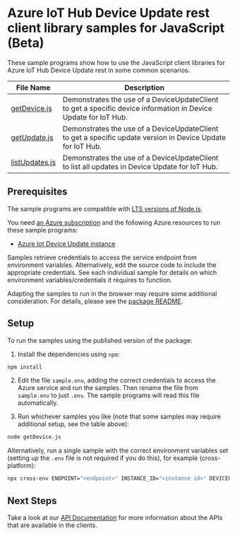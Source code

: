 # Azure IoT Hub Device Update rest client library samples for JavaScript (Beta)

These sample programs show how to use the JavaScript client libraries for Azure IoT Hub Device Update rest in some common scenarios.

| **File Name**                 | **Description**                                                                                                 |
| ----------------------------- | --------------------------------------------------------------------------------------------------------------- |
| [getDevice.js][getdevice]     | Demonstrates the use of a DeviceUpdateClient to get a specific device information in Device Update for IoT Hub. |
| [getUpdate.js][getupdate]     | Demonstrates the use of a DeviceUpdateClient to get a specific update version in Device Update for IoT Hub.     |
| [listUpdates.js][listupdates] | Demonstrates the use of a DeviceUpdateClient to list all updates in Device Update for IoT Hub.                  |

## Prerequisites

The sample programs are compatible with [LTS versions of Node.js](https://nodejs.org/about/releases/).

You need [an Azure subscription][freesub] and the following Azure resources to run these sample programs:

- [Azure Iot Device Update instance][createinstance_azureiotdeviceupdateinstance]

Samples retrieve credentials to access the service endpoint from environment variables. Alternatively, edit the source code to include the appropriate credentials. See each individual sample for details on which environment variables/credentials it requires to function.

Adapting the samples to run in the browser may require some additional consideration. For details, please see the [package README][package].

## Setup

To run the samples using the published version of the package:

1. Install the dependencies using `npm`:

```bash
npm install
```

2. Edit the file `sample.env`, adding the correct credentials to access the Azure service and run the samples. Then rename the file from `sample.env` to just `.env`. The sample programs will read this file automatically.

3. Run whichever samples you like (note that some samples may require additional setup, see the table above):

```bash
node getDevice.js
```

Alternatively, run a single sample with the correct environment variables set (setting up the `.env` file is not required if you do this), for example (cross-platform):

```bash
npx cross-env ENDPOINT="<endpoint>" INSTANCE_ID="<instance id>" DEVICEUPDATE_DEVICE_GROUP="<deviceupdate device group>" node getDevice.js
```

## Next Steps

Take a look at our [API Documentation][apiref] for more information about the APIs that are available in the clients.

[getdevice]: https://github.com/Azure/azure-sdk-for-js/blob/main/sdk/deviceupdate/iot-device-update-rest/samples/v1-beta/javascript/getDevice.js
[getupdate]: https://github.com/Azure/azure-sdk-for-js/blob/main/sdk/deviceupdate/iot-device-update-rest/samples/v1-beta/javascript/getUpdate.js
[listupdates]: https://github.com/Azure/azure-sdk-for-js/blob/main/sdk/deviceupdate/iot-device-update-rest/samples/v1-beta/javascript/listUpdates.js
[apiref]: https://docs.microsoft.com/rest/api/deviceupdate/2021-06-01-preview/device-update
[freesub]: https://azure.microsoft.com/free/
[createinstance_azureiotdeviceupdateinstance]: https://docs.microsoft.com/azure/iot-hub-device-update/understand-device-update
[package]: https://github.com/Azure/azure-sdk-for-js/tree/main/sdk/deviceupdate/iot-device-update-rest/README.md
